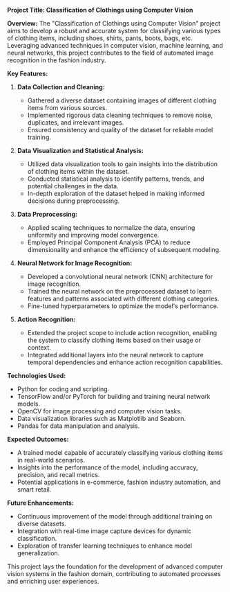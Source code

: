 **Project Title: Classification of Clothings using Computer Vision**

**Overview:**
The "Classification of Clothings using Computer Vision" project aims to develop a robust and accurate system for classifying various types of clothing items, including shoes, shirts, pants, boots, bags, etc. Leveraging advanced techniques in computer vision, machine learning, and neural networks, this project contributes to the field of automated image recognition in the fashion industry.

**Key Features:**

1. **Data Collection and Cleaning:**
   - Gathered a diverse dataset containing images of different clothing items from various sources.
   - Implemented rigorous data cleaning techniques to remove noise, duplicates, and irrelevant images.
   - Ensured consistency and quality of the dataset for reliable model training.

2. **Data Visualization and Statistical Analysis:**
   - Utilized data visualization tools to gain insights into the distribution of clothing items within the dataset.
   - Conducted statistical analysis to identify patterns, trends, and potential challenges in the data.
   - In-depth exploration of the dataset helped in making informed decisions during preprocessing.

3. **Data Preprocessing:**
   - Applied scaling techniques to normalize the data, ensuring uniformity and improving model convergence.
   - Employed Principal Component Analysis (PCA) to reduce dimensionality and enhance the efficiency of subsequent modeling.

4. **Neural Network for Image Recognition:**
   - Developed a convolutional neural network (CNN) architecture for image recognition.
   - Trained the neural network on the preprocessed dataset to learn features and patterns associated with different clothing categories.
   - Fine-tuned hyperparameters to optimize the model's performance.

5. **Action Recognition:**
   - Extended the project scope to include action recognition, enabling the system to classify clothing items based on their usage or context.
   - Integrated additional layers into the neural network to capture temporal dependencies and enhance action recognition capabilities.

**Technologies Used:**
- Python for coding and scripting.
- TensorFlow and/or PyTorch for building and training neural network models.
- OpenCV for image processing and computer vision tasks.
- Data visualization libraries such as Matplotlib and Seaborn.
- Pandas for data manipulation and analysis.

**Expected Outcomes:**
- A trained model capable of accurately classifying various clothing items in real-world scenarios.
- Insights into the performance of the model, including accuracy, precision, and recall metrics.
- Potential applications in e-commerce, fashion industry automation, and smart retail.

**Future Enhancements:**
- Continuous improvement of the model through additional training on diverse datasets.
- Integration with real-time image capture devices for dynamic classification.
- Exploration of transfer learning techniques to enhance model generalization.

This project lays the foundation for the development of advanced computer vision systems in the fashion domain, contributing to automated processes and enriching user experiences.
